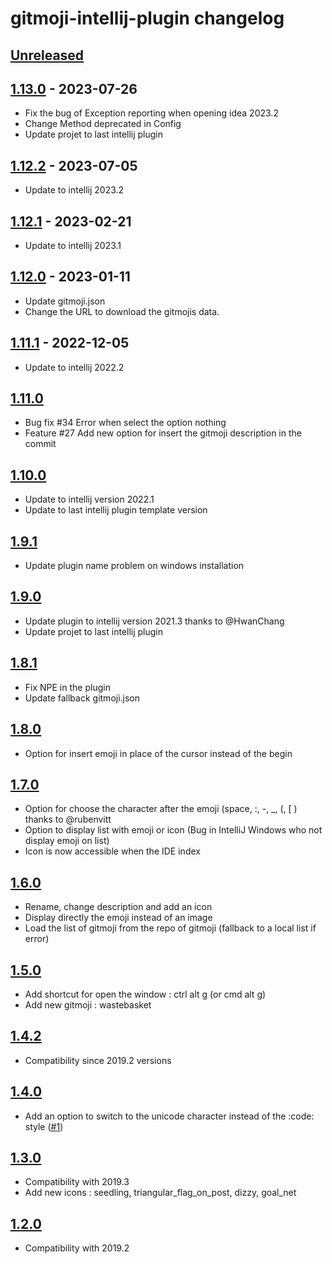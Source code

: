 <!-- Keep a Changelog guide -> https://keepachangelog.com -->

# gitmoji-intellij-plugin changelog

## [Unreleased]

## [1.13.0] - 2023-07-26
- Fix the bug of Exception reporting when opening idea 2023.2
- Change Method deprecated in Config
- Update projet to last intellij plugin

## [1.12.2] - 2023-07-05
- Update to intellij 2023.2

## [1.12.1] - 2023-02-21
- Update to intellij 2023.1

## [1.12.0] - 2023-01-11
- Update gitmoji.json
- Change the URL to download the gitmojis data.

## [1.11.1] - 2022-12-05
- Update to intellij 2022.2

## [1.11.0]
- Bug fix #34 Error when select the option nothing
- Feature #27 Add new option for insert the gitmoji description in the commit

## [1.10.0]
- Update to intellij version 2022.1
- Update to last intellij plugin template version

## [1.9.1]
- Update plugin name problem on windows installation

## [1.9.0]
- Update plugin to intellij version 2021.3 thanks to @HwanChang
- Update projet to last intellij plugin

## [1.8.1]
- Fix NPE in the plugin</li>
- Update fallback gitmoji.json</li>

## [1.8.0]
- Option for insert emoji in place of the cursor instead of the begin

## [1.7.0]
- Option for choose the character after the emoji (space, :, -, _, (, [ ) thanks to @rubenvitt
- Option to display list with emoji or icon (Bug in IntelliJ Windows who not display emoji on list)
- Icon is now accessible when the IDE index

## [1.6.0]
- Rename, change description and add an icon
- Display directly the emoji instead of an image
- Load the list of gitmoji from the repo of gitmoji (fallback to a local list if error)

## [1.5.0]
- Add shortcut for open the window : ctrl alt g (or cmd alt g)
- Add new gitmoji : wastebasket

## [1.4.2]
- Compatibility since 2019.2 versions

## [1.4.0]
- Add an option to switch to the unicode character instead of the :code: style (<a href="https://github.com/patou/gitmoji-intellij-plugin/issues/1">#1</a>)

## [1.3.0]
- Compatibility with 2019.3
- Add new icons : seedling, triangular_flag_on_post, dizzy, goal_net

## [1.2.0]
- Compatibility with 2019.2

[Unreleased]: https://github.com/patou/gitmoji-intellij-plugin/compare/v1.13.0...HEAD
[1.13.0]: https://github.com/patou/gitmoji-intellij-plugin/compare/v1.12.2...v1.13.0
[1.12.2]: https://github.com/patou/gitmoji-intellij-plugin/compare/v1.12.1...v1.12.2
[1.12.1]: https://github.com/patou/gitmoji-intellij-plugin/compare/v1.12.0...v1.12.1
[1.12.0]: https://github.com/patou/gitmoji-intellij-plugin/compare/v1.11.1...v1.12.0
[1.11.1]: https://github.com/patou/gitmoji-intellij-plugin/compare/v1.11.0...v1.11.1
[1.11.0]: https://github.com/patou/gitmoji-intellij-plugin/compare/v1.10.0...v1.11.0
[1.10.0]: https://github.com/patou/gitmoji-intellij-plugin/compare/v1.9.1...v1.10.0
[1.9.1]: https://github.com/patou/gitmoji-intellij-plugin/compare/v1.9.0...v1.9.1
[1.9.0]: https://github.com/patou/gitmoji-intellij-plugin/compare/v1.8.1...v1.9.0
[1.8.1]: https://github.com/patou/gitmoji-intellij-plugin/compare/v1.8.0...v1.8.1
[1.8.0]: https://github.com/patou/gitmoji-intellij-plugin/compare/v1.7.0...v1.8.0
[1.7.0]: https://github.com/patou/gitmoji-intellij-plugin/compare/v1.6.0...v1.7.0
[1.6.0]: https://github.com/patou/gitmoji-intellij-plugin/compare/v1.5.0...v1.6.0
[1.5.0]: https://github.com/patou/gitmoji-intellij-plugin/compare/v1.4.2...v1.5.0
[1.4.2]: https://github.com/patou/gitmoji-intellij-plugin/compare/v1.4.0...v1.4.2
[1.4.0]: https://github.com/patou/gitmoji-intellij-plugin/compare/v1.3.0...v1.4.0
[1.3.0]: https://github.com/patou/gitmoji-intellij-plugin/compare/v1.2.0...v1.3.0
[1.2.0]: https://github.com/patou/gitmoji-intellij-plugin/commits/v1.2.0
